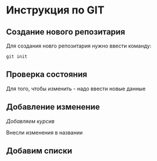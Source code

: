 # **Инструкция по GIT**

## Cоздание нового репозитария

Для создания новго репозитария нужно ввести команду:

    git init

## Проверка состояния

Для того, чтобы изменить - надо ввести новые данные

## Добавление изменение

_Добавляем курсив_

Внесли изменения в названии

## Добавим списки

